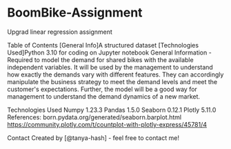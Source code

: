# BoomBike-Assignment
Upgrad linear regression assignment

Table of Contents
[General Info]A structured dataset
[Technologies Used]Python 3.10 for coding on Jupyter notebook 
General Information
-Required to model the demand for shared bikes with the available independent variables. It will be used by the management to understand how exactly the demands vary with different features. They can accordingly manipulate the business strategy to meet the demand levels and meet the customer's expectations. Further, the model will be a good way for management to understand the demand dynamics of a new market. 

Technologies Used
Numpy 1.23.3
Pandas 1.5.0
Seaborn 0.12.1
Plotly 5.11.0
References: born.pydata.org/generated/seaborn.barplot.html https://community.plotly.com/t/countplot-with-plotly-express/45781/4

Contact
Created by [@tanya-hash] - feel free to contact me!
